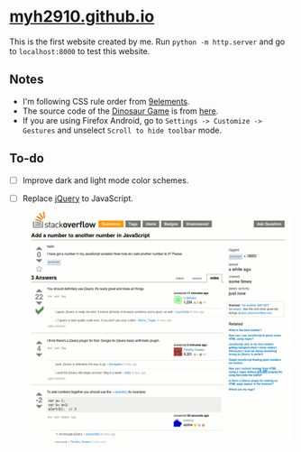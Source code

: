 # [myh2910.github.io](https://myh2910.github.io)

This is the first website created by me. Run `python -m http.server` and go to `localhost:8000` to test this website.

## Notes

- I'm following CSS rule order from [9elements](https://9elements.com/css-rule-order/).
- The source code of the [Dinosaur Game](https://en.wikipedia.org/wiki/Dinosaur_Game) is from [here](https://github.com/chromium/chromium/tree/main/components/neterror).
- If you are using Firefox Android, go to `Settings -> Customize -> Gestures`
	and unselect `Scroll to hide toolbar` mode.

## To-do

- [ ] Improve dark and light mode color schemes.
- [ ] Replace [jQuery](https://jquery.com/) to JavaScript.

	![Needs More jQuery](assets/needs-more-jquery.jpg)
